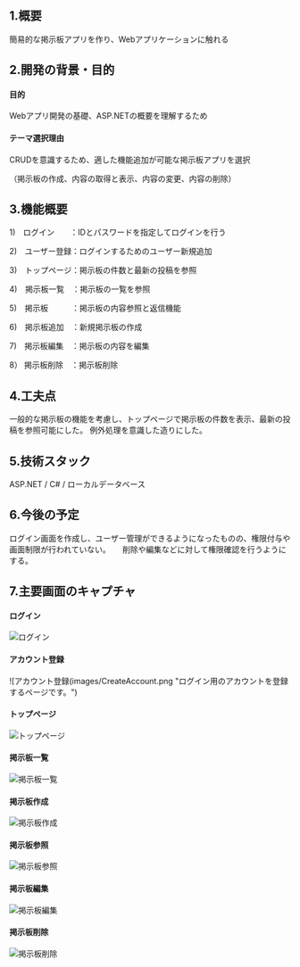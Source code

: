 ## 1.概要
簡易的な掲示板アプリを作り、Webアプリケーションに触れる


## 2.開発の背景・目的
#### 目的
Webアプリ開発の基礎、ASP.NETの概要を理解するため
#### テーマ選択理由
CRUDを意識するため、適した機能追加が可能な掲示板アプリを選択

（掲示板の作成、内容の取得と表示、内容の変更、内容の削除）


## 3.機能概要

1)　ログイン　　：IDとパスワードを指定してログインを行う

2)　ユーザー登録：ログインするためのユーザー新規追加

3)　トップページ：掲示板の件数と最新の投稿を参照

4)　掲示板一覧　：掲示板の一覧を参照

5)　掲示板　　　：掲示板の内容参照と返信機能

6)　掲示板追加　：新規掲示板の作成

7)　掲示板編集　：掲示板の内容を編集

8） 掲示板削除　：掲示板削除


 
## 4.工夫点
一般的な掲示板の機能を考慮し、トップページで掲示板の件数を表示、最新の投稿を参照可能にした。
例外処理を意識した造りにした。


## 5.技術スタック
ASP.NET / C# / ローカルデータベース


## 6.今後の予定 
   ログイン画面を作成し、ユーザー管理ができるようになったものの、権限付与や画面制限が行われていない。
　 削除や編集などに対して権限確認を行うようにする。
   

## 7.主要画面のキャプチャ

#### ログイン
![ログイン](images/Login.png "掲示板にログインするためのページです。")

#### アカウント登録
![アカウント登録(images/CreateAccount.png "ログイン用のアカウントを登録するページです。")

#### トップページ
![トップページ](images/TopPage.png "ログイン後に表示されるトップページです。")

#### 掲示板一覧
![掲示板一覧](images/LookBSS.png "作成されている掲示板一覧を参照できます。")

#### 掲示板作成
![掲示板作成](images/CreateBBS.png "掲示板を追加することができます。")

#### 掲示板参照
![掲示板参照](images/AfterSelecting.png "掲示板の内容や返信を参照することができます。")

#### 掲示板編集
![掲示板編集](images/EditBSS.png "掲示板の内容を編集することができます。")

#### 掲示板削除
![掲示板削除](images/DeleteBSS.png "掲示板を削除することができます。")



